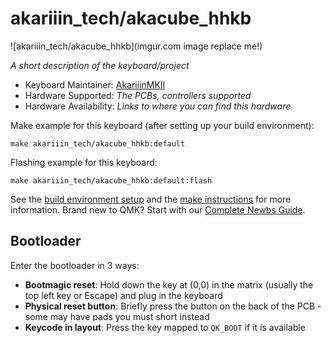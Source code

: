 # akariiin_tech/akacube_hhkb

![akariiin_tech/akacube_hhkb](imgur.com image replace me!)

*A short description of the keyboard/project*

* Keyboard Maintainer: [AkariiinMKII](https://github.com/AkariiinMKII)
* Hardware Supported: *The PCBs, controllers supported*
* Hardware Availability: *Links to where you can find this hardware*

Make example for this keyboard (after setting up your build environment):

    make akariiin_tech/akacube_hhkb:default

Flashing example for this keyboard:

    make akariiin_tech/akacube_hhkb:default:flash

See the [build environment setup](https://docs.qmk.fm/#/getting_started_build_tools) and the [make instructions](https://docs.qmk.fm/#/getting_started_make_guide) for more information. Brand new to QMK? Start with our [Complete Newbs Guide](https://docs.qmk.fm/#/newbs).

## Bootloader

Enter the bootloader in 3 ways:

* **Bootmagic reset**: Hold down the key at (0,0) in the matrix (usually the top left key or Escape) and plug in the keyboard
* **Physical reset button**: Briefly press the button on the back of the PCB - some may have pads you must short instead
* **Keycode in layout**: Press the key mapped to `QK_BOOT` if it is available
